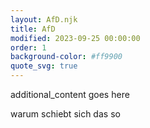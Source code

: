 ```yaml
---
layout: AfD.njk
title: AfD
modified: 2023-09-25 00:00:00
order: 1
background-color: #ff9900
quote_svg: true
---
```


additional_content goes here

warum schiebt sich das so

